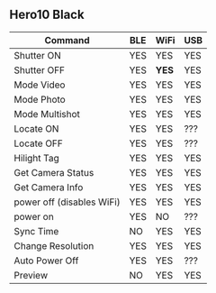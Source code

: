 ## Hero10 Black

| Command                   | BLE | WiFi | USB |
| ------------------------- | --- | ---- | --- |
| Shutter ON                | YES | YES  | YES  |
| Shutter OFF               | YES | **YES**  | YES  |
| Mode Video                | YES | YES  | YES |
| Mode Photo                | YES | YES  | YES |
| Mode Multishot            | YES | YES  | YES |
| Locate ON                 | YES | YES  | ??? |
| Locate OFF                | YES | YES  | ??? |
| Hilight Tag               | YES | YES  | YES |
| Get Camera Status         | YES | YES  | YES |
| Get Camera Info           | YES | YES  | YES |
| power off (disables WiFi) | YES | YES  | YES
| power on                  | YES | NO   | ??? |
| Sync Time                 | NO  | YES  | YES |
| Change Resolution         | YES | YES  | YES |
| Auto Power Off            | YES | YES  | ??? |
| Preview                   | NO  | YES  | YES |
